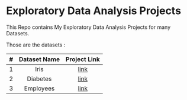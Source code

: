 # Exploratory Data Analysis Projects
This Repo contains My Exploratory Data Analysis Projects for many Datasets.

Those are the datasets : 

| # | Dataset Name | Project Link |
|:---:|:-------------:|:----------------:|
| 1 | Iris | [link](https://github.com/drisskhattabi6/Exploratory-Data-Analysis-Projects/tree/main/EDA%20on%20Iris%20Dataset) |
| 2 | Diabetes | [link](https://github.com/drisskhattabi6/Exploratory-Data-Analysis-Projects/tree/main/EDA%20on%20Diabetes%20Dataset) |
| 3 | Employees | [link](https://github.com/drisskhattabi6/Exploratory-Data-Analysis-Projects/tree/main/EDA%20On%20Employees%20Dataset) |
